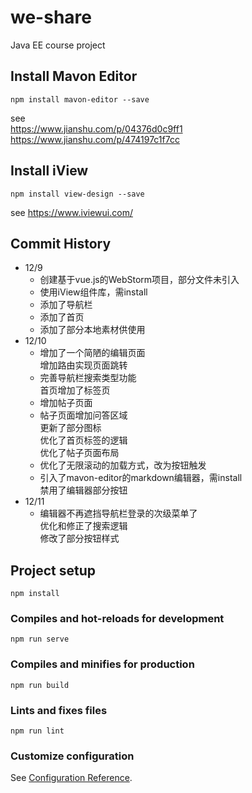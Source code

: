 # we-share
Java EE course project  

## Install Mavon Editor  
```$xslt
npm install mavon-editor --save  
```
see  
https://www.jianshu.com/p/04376d0c9ff1  
https://www.jianshu.com/p/474197c1f7cc  

## Install iView  
```$xslt
npm install view-design --save  
```
see https://www.iviewui.com/  

## Commit History  
* 12/9  
  * 创建基于vue.js的WebStorm项目，部分文件未引入  
  * 使用iView组件库，需install  
  * 添加了导航栏  
  * 添加了首页  
  * 添加了部分本地素材供使用  
* 12/10  
  * 增加了一个简陋的编辑页面  
    增加路由实现页面跳转  
  * 完善导航栏搜索类型功能  
    首页增加了标签页
  * 增加帖子页面  
  * 帖子页面增加问答区域  
    更新了部分图标  
    优化了首页标签的逻辑  
    优化了帖子页面布局  
  * 优化了无限滚动的加载方式，改为按钮触发  
  * 引入了mavon-editor的markdown编辑器，需install  
    禁用了编辑器部分按钮  
* 12/11  
  * 编辑器不再遮挡导航栏登录的次级菜单了  
    优化和修正了搜索逻辑  
    修改了部分按钮样式  

## Project setup
```
npm install
```

### Compiles and hot-reloads for development
```
npm run serve
```

### Compiles and minifies for production
```
npm run build
```

### Lints and fixes files
```
npm run lint
```

### Customize configuration
See [Configuration Reference](https://cli.vuejs.org/config/).
